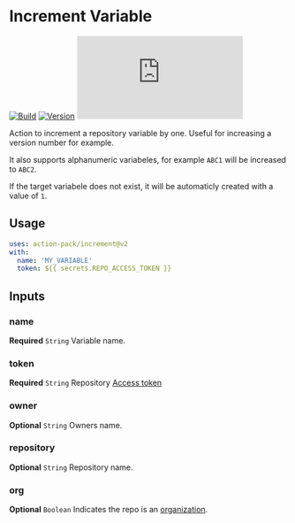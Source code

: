 # Increment Variable
[![Build](https://github.com/action-pack/increment/actions/workflows/build.yml/badge.svg)](https://github.com/action-pack/increment/)
[![Version](https://img.shields.io/github/v/tag/action-pack/increment?label=version&sort=semver&color=066da5)](https://github.com/marketplace/actions/increment-variable)
[![Size](https://img.shields.io/github/size/action-pack/increment/dist/index.js?branch=release/v2.0&label=size&color=066da5)](https://github.com/action-pack/increment/)

Action to increment a repository variable by one. Useful for increasing a version number for example.

It also supports alphanumeric variabeles, for example `ABC1` will be increased to `ABC2`.

If the target variabele does not exist, it will be automaticly created with a value of `1`.

## Usage

```YAML
uses: action-pack/increment@v2
with:
  name: 'MY_VARIABLE'
  token: ${{ secrets.REPO_ACCESS_TOKEN }}
```

## Inputs

### name

**Required** `String` Variable name.

### token

**Required** `String` Repository [Access token](https://docs.github.com/en/github/authenticating-to-github/creating-a-personal-access-token)

### owner

**Optional** `String` Owners name.

### repository

**Optional** `String` Repository name.

### org

**Optional** `Boolean` Indicates the repo is an [organization](https://docs.github.com/en/github/setting-up-and-managing-organizations-and-teams/about-organizations).
